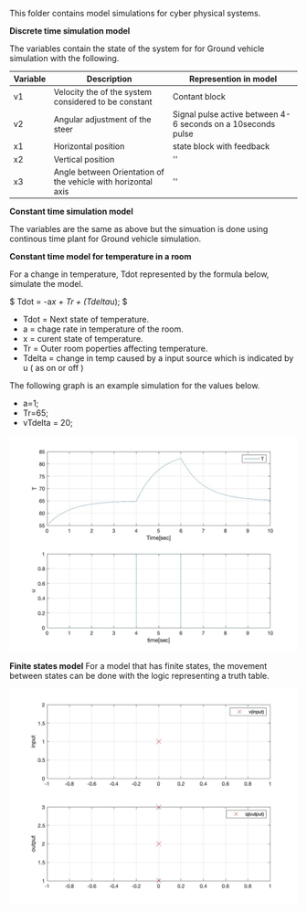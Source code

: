 This folder contains model simulations for cyber physical systems. 

**Discrete time simulation model**

The variables contain the state of the system for for Ground vehicle simulation with the following. 

|Variable|Description|Represention in model|
|-|-|-|
|v1|Velocity the of the system considered to be constant|Contant block|
|v2|Angular adjustment of the steer|Signal pulse active between 4-6 seconds on a 10seconds pulse|
|x1|Horizontal position|state block with feedback|
|x2|Vertical position|''|
|x3|Angle between Orientation of the vehicle with horizontal axis|''|

**Constant time simulation model**

The variables are the same as above but the simuation is done using continous time plant for Ground vehicle simulation.

**Constant time model for temperature in a room**

For a change in temperature, Tdot represented by the formula below, simulate the model. 

$ Tdot = -a*x + Tr + (Tdelta*u); $

- Tdot = Next state of temperature. 
- a = chage rate in temperature of the room.
- x = curent state of temperature. 
- Tr = Outer room poperties affecting temperature.
- Tdelta = change in temp caused by a input source which is indicated by u ( as on or off )

The following graph is an example simulation for the values below. 
- a=1;
- Tr=65;
- vTdelta = 20;

![alt text](ContinousTime-RoomTemperature/Output.jpg "Room temperature movement ")

**Finite states model**
For a model that has finite states, the movement between states can be done with the logic representing a truth table. 

![alt text](./FiniteStates/StateJump.jpg "Finite states movement.")

